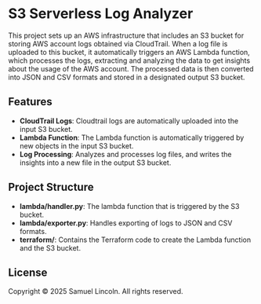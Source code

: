 # S3 Serverless Log Analyzer

This project sets up an AWS infrastructure that includes an S3 bucket for storing AWS account logs obtained via CloudTrail. When a log file is uploaded to this bucket, it automatically triggers an AWS Lambda function, which processes the logs, extracting and analyzing the data to get insights about the usage of the AWS account. The processed data is then converted into JSON and CSV formats and stored in a designated output S3 bucket.

## Features
- **CloudTrail Logs**: Cloudtrail logs are automatically uploaded into the input S3 bucket.
- **Lambda Function**: The Lambda function is automatically triggered by new objects in the input S3 bucket.
- **Log Processing**: Analyzes and processes log files, and writes the insights into a new file in the output S3 bucket.

## Project Structure

- **lambda/handler.py**: The lambda function that is triggered by the S3 bucket.
- **lambda/exporter.py**: Handles exporting of logs to JSON and CSV formats.
- **terraform/**: Contains the Terraform code to create the Lambda function and the S3 bucket.

## License

Copyright © 2025 Samuel Lincoln. All rights reserved.


